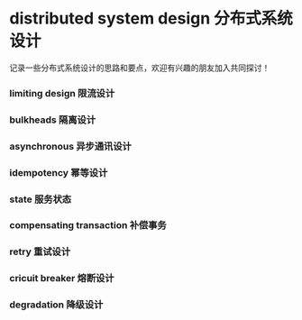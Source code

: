 # distributed system design 分布式系统设计    
记录一些分布式系统设计的思路和要点，欢迎有兴趣的朋友加入共同探讨！    
     
### limiting design 限流设计        
### bulkheads 隔离设计     
### asynchronous 异步通讯设计    
### idempotency 幂等设计    
### state 服务状态    
### compensating transaction 补偿事务    
### retry 重试设计    
### cricuit breaker 熔断设计    
### degradation 降级设计    
